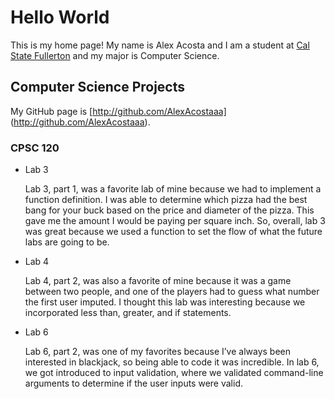 # Hello World

This is my home page! My name is Alex Acosta and I am a student at [Cal State Fullerton](http://www.fullerton.edu/) and my major is Computer Science.
## Computer Science Projects

My GitHub page is [http://github.com/AlexAcostaaa] (http://github.com/AlexAcostaaa).

### CPSC 120

* Lab 3

    Lab 3, part 1, was a favorite lab of mine because we had to implement a function definition. I was able to determine which pizza had the best bang for your buck based on the price and diameter of the pizza. This gave me the amount I would be paying per square inch. So, overall, lab 3 was great because we used a function to set the flow of what the future labs are going to be.

* Lab 4

    Lab 4, part 2, was also a favorite of mine because it was a game between two people, and one of the players had to guess what number the first user imputed. I thought this lab was interesting because we incorporated less than, greater, and if statements.

* Lab 6

    Lab 6, part 2, was one of my favorites because I’ve always been interested in blackjack, so being able to code it was incredible. In lab 6, we got introduced to input validation, where we validated command-line arguments to determine if the user inputs were valid.